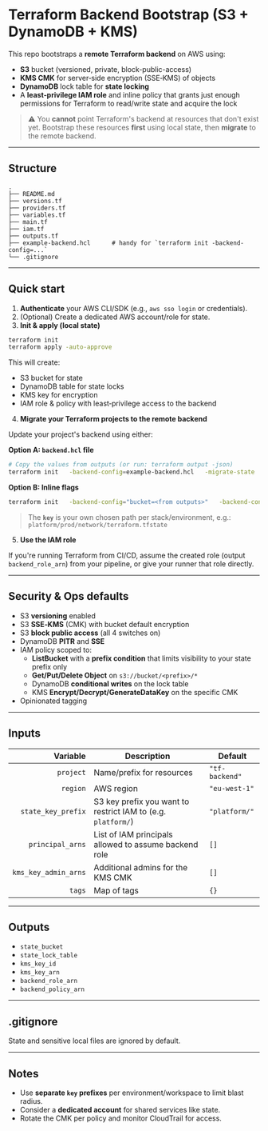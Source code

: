 # Terraform Backend Bootstrap (S3 + DynamoDB + KMS)

This repo bootstraps a **remote Terraform backend** on AWS using:
- **S3** bucket (versioned, private, block-public-access)
- **KMS CMK** for server‑side encryption (SSE‑KMS) of objects
- **DynamoDB** lock table for **state locking**
- A **least‑privilege IAM role** and inline policy that grants just enough
  permissions for Terraform to read/write state and acquire the lock

> ⚠️ You **cannot** point Terraform's backend at resources that don't exist yet.
> Bootstrap these resources **first** using local state, then **migrate** to the
> remote backend.

---

## Structure

```
.
├── README.md
├── versions.tf
├── providers.tf
├── variables.tf
├── main.tf
├── iam.tf
├── outputs.tf
├── example-backend.hcl      # handy for `terraform init -backend-config=...`
└── .gitignore
```

---

## Quick start

1) **Authenticate** your AWS CLI/SDK (e.g., `aws sso login` or credentials).
2) (Optional) Create a dedicated AWS account/role for state.
3) **Init & apply (local state)**

```bash
terraform init
terraform apply -auto-approve
```

This will create:
- S3 bucket for state
- DynamoDB table for state locks
- KMS key for encryption
- IAM role & policy with least‑privilege access to the backend

4) **Migrate your Terraform projects to the remote backend**

Update your project's backend using either:

**Option A: `backend.hcl` file**

```bash
# Copy the values from outputs (or run: terraform output -json)
terraform init   -backend-config=example-backend.hcl   -migrate-state
```

**Option B: Inline flags**

```bash
terraform init   -backend-config="bucket=<from outputs>"   -backend-config="key=<path/to/your/stack.tfstate>"   -backend-config="region=<aws region>"   -backend-config="dynamodb_table=<from outputs>"   -backend-config="kms_key_id=<from outputs>"   -migrate-state
```

> The **`key`** is your own chosen path per stack/environment, e.g.:
> `platform/prod/network/terraform.tfstate`

5) **Use the IAM role**

If you're running Terraform from CI/CD, assume the created role (output `backend_role_arn`)
from your pipeline, or give your runner that role directly.

---

## Security & Ops defaults

- S3 **versioning** enabled
- S3 **SSE‑KMS** (CMK) with bucket default encryption
- S3 **block public access** (all 4 switches on)
- DynamoDB **PITR** and **SSE**
- IAM policy scoped to:
  - **ListBucket** with a **prefix condition** that limits visibility to your state prefix only
  - **Get/Put/Delete Object** on `s3://bucket/<prefix>/*`
  - DynamoDB **conditional writes** on the lock table
  - KMS **Encrypt/Decrypt/GenerateDataKey** on the specific CMK
- Opinionated tagging

---

## Inputs

| Variable | Description | Default |
|---------:|-------------|---------|
| `project` | Name/prefix for resources | `"tf-backend"` |
| `region` | AWS region | `"eu-west-1"` |
| `state_key_prefix` | S3 key prefix you want to restrict IAM to (e.g. `platform/`) | `"platform/"` |
| `principal_arns` | List of IAM principals allowed to assume backend role | `[]` |
| `kms_key_admin_arns` | Additional admins for the KMS CMK | `[]` |
| `tags` | Map of tags | `{}` |

---

## Outputs

- `state_bucket`
- `state_lock_table`
- `kms_key_id`
- `kms_key_arn`
- `backend_role_arn`
- `backend_policy_arn`

---

## .gitignore

State and sensitive local files are ignored by default.

---

## Notes

- Use **separate `key` prefixes** per environment/workspace to limit blast radius.
- Consider a **dedicated account** for shared services like state.
- Rotate the CMK per policy and monitor CloudTrail for access.
